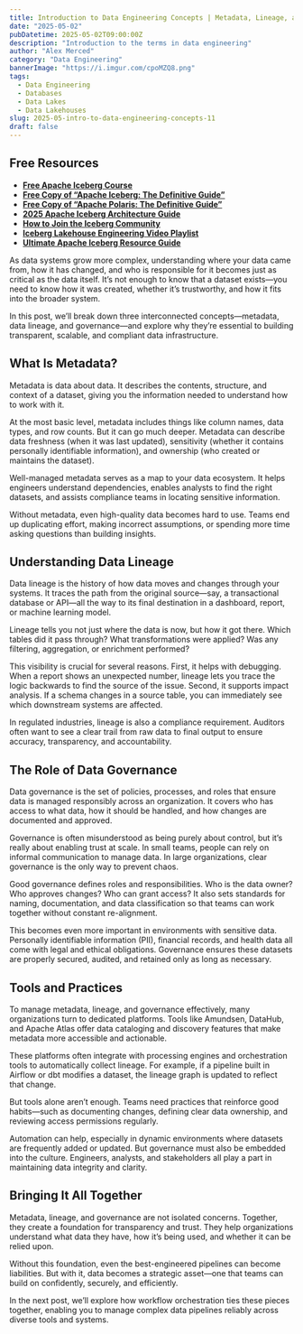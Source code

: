```yaml
---
title: Introduction to Data Engineering Concepts | Metadata, Lineage, and Governance
date: "2025-05-02"
pubDatetime: 2025-05-02T09:00:00Z
description: "Introduction to the terms in data engineering"
author: "Alex Merced"
category: "Data Engineering"
bannerImage: "https://i.imgur.com/cpoMZQ8.png"
tags:
  - Data Engineering
  - Databases
  - Data Lakes
  - Data Lakehouses
slug: 2025-05-intro-to-data-engineering-concepts-11
draft: false
---
```


## Free Resources  
- **[Free Apache Iceberg Course](https://hello.dremio.com/webcast-an-apache-iceberg-lakehouse-crash-course-reg.html?utm_source=ev_external_blog&utm_medium=influencer&utm_campaign=intro_to_de&utm_content=alexmerced&utm_term=external_blog)**  
- **[Free Copy of “Apache Iceberg: The Definitive Guide”](https://hello.dremio.com/wp-apache-iceberg-the-definitive-guide-reg.html?utm_source=ev_external_blog&utm_medium=influencer&utm_campaign=intro_to_de&utm_content=alexmerced&utm_term=external_blog)**  
- **[Free Copy of “Apache Polaris: The Definitive Guide”](https://hello.dremio.com/wp-apache-polaris-guide-reg.html?utm_source=ev_external_blog&utm_medium=influencer&utm_campaign=intro_to_de&utm_content=alexmerced&utm_term=external_blog)**  
- **[2025 Apache Iceberg Architecture Guide](https://medium.com/data-engineering-with-dremio/2025-guide-to-architecting-an-iceberg-lakehouse-9b19ed42c9de)**  
- **[How to Join the Iceberg Community](https://medium.alexmerced.blog/guide-to-finding-apache-iceberg-events-near-you-and-being-part-of-the-greater-iceberg-community-0c38ae785ddb)**  
- **[Iceberg Lakehouse Engineering Video Playlist](https://youtube.com/playlist?list=PLsLAVBjQJO0p0Yq1fLkoHvt2lEJj5pcYe&si=WTSnqjXZv6Glkc3y)**  
- **[Ultimate Apache Iceberg Resource Guide](https://medium.com/data-engineering-with-dremio/ultimate-directory-of-apache-iceberg-resources-e3e02efac62e)** 

As data systems grow more complex, understanding where your data came from, how it has changed, and who is responsible for it becomes just as critical as the data itself. It’s not enough to know that a dataset exists—you need to know how it was created, whether it’s trustworthy, and how it fits into the broader system.

In this post, we’ll break down three interconnected concepts—metadata, data lineage, and governance—and explore why they’re essential to building transparent, scalable, and compliant data infrastructure.

## What Is Metadata?

Metadata is data about data. It describes the contents, structure, and context of a dataset, giving you the information needed to understand how to work with it.

At the most basic level, metadata includes things like column names, data types, and row counts. But it can go much deeper. Metadata can describe data freshness (when it was last updated), sensitivity (whether it contains personally identifiable information), and ownership (who created or maintains the dataset).

Well-managed metadata serves as a map to your data ecosystem. It helps engineers understand dependencies, enables analysts to find the right datasets, and assists compliance teams in locating sensitive information.

Without metadata, even high-quality data becomes hard to use. Teams end up duplicating effort, making incorrect assumptions, or spending more time asking questions than building insights.

## Understanding Data Lineage

Data lineage is the history of how data moves and changes through your systems. It traces the path from the original source—say, a transactional database or API—all the way to its final destination in a dashboard, report, or machine learning model.

Lineage tells you not just where the data is now, but how it got there. Which tables did it pass through? What transformations were applied? Was any filtering, aggregation, or enrichment performed?

This visibility is crucial for several reasons. First, it helps with debugging. When a report shows an unexpected number, lineage lets you trace the logic backwards to find the source of the issue. Second, it supports impact analysis. If a schema changes in a source table, you can immediately see which downstream systems are affected.

In regulated industries, lineage is also a compliance requirement. Auditors often want to see a clear trail from raw data to final output to ensure accuracy, transparency, and accountability.

## The Role of Data Governance

Data governance is the set of policies, processes, and roles that ensure data is managed responsibly across an organization. It covers who has access to what data, how it should be handled, and how changes are documented and approved.

Governance is often misunderstood as being purely about control, but it’s really about enabling trust at scale. In small teams, people can rely on informal communication to manage data. In large organizations, clear governance is the only way to prevent chaos.

Good governance defines roles and responsibilities. Who is the data owner? Who approves changes? Who can grant access? It also sets standards for naming, documentation, and data classification so that teams can work together without constant re-alignment.

This becomes even more important in environments with sensitive data. Personally identifiable information (PII), financial records, and health data all come with legal and ethical obligations. Governance ensures these datasets are properly secured, audited, and retained only as long as necessary.

## Tools and Practices

To manage metadata, lineage, and governance effectively, many organizations turn to dedicated platforms. Tools like Amundsen, DataHub, and Apache Atlas offer data cataloging and discovery features that make metadata more accessible and actionable.

These platforms often integrate with processing engines and orchestration tools to automatically collect lineage. For example, if a pipeline built in Airflow or dbt modifies a dataset, the lineage graph is updated to reflect that change.

But tools alone aren’t enough. Teams need practices that reinforce good habits—such as documenting changes, defining clear data ownership, and reviewing access permissions regularly.

Automation can help, especially in dynamic environments where datasets are frequently added or updated. But governance must also be embedded into the culture. Engineers, analysts, and stakeholders all play a part in maintaining data integrity and clarity.

## Bringing It All Together

Metadata, lineage, and governance are not isolated concerns. Together, they create a foundation for transparency and trust. They help organizations understand what data they have, how it’s being used, and whether it can be relied upon.

Without this foundation, even the best-engineered pipelines can become liabilities. But with it, data becomes a strategic asset—one that teams can build on confidently, securely, and efficiently.

In the next post, we’ll explore how workflow orchestration ties these pieces together, enabling you to manage complex data pipelines reliably across diverse tools and systems.
